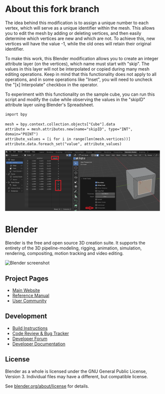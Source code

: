 <!--
Keep this document short & concise,
linking to external resources instead of including content in-line.
See 'release/text/readme.html' for the end user read-me.
-->

About this fork branch
======================

The idea behind this modification is to assign a unique number to each vertex, which will serve as a unique identifier within the mesh. This allows you to edit the mesh by adding or deleting vertices, and then easily determine which vertices are new and which are not. To achieve this, new vertices will have the value -1, while the old ones will retain their original identifier.

To make this work, this Blender modification allows you to create an integer attribute layer (on the vertices), which name must start with "skip". The values in this layer will not be interpolated or copied during many mesh editing operations. Keep in mind that this functionality does not apply to all operations, and in some operations like "Inset", you will need to uncheck the "[x] Interpolate" checkbox in the operator.

To experiment with this functionality on the sample cube, you can run this script and modify the cube while observing the values in the "skipID" attribute layer using Blender's Spreadsheet.

	import bpy

	mesh = bpy.context.collection.objects["Cube"].data
	attribute = mesh.attributes.new(name="skipID", type="INT", domain="POINT")
	attribute_values = [i for i in range(len(mesh.vertices))]
	attribute.data.foreach_set("value", attribute_values)  

![per vertex id](https://github.com/camarena-abel/blender/blob/blender-v4.2-mod/_screenshots/minus-one-mod.png?raw=true)    

Blender
=======

Blender is the free and open source 3D creation suite.
It supports the entirety of the 3D pipeline-modeling, rigging, animation, simulation, rendering, compositing,
motion tracking and video editing.

![Blender screenshot](https://code.blender.org/wp-content/uploads/2018/12/springrg.jpg "Blender screenshot")

Project Pages
-------------

- [Main Website](http://www.blender.org)
- [Reference Manual](https://docs.blender.org/manual/en/latest/index.html)
- [User Community](https://www.blender.org/community/)

Development
-----------

- [Build Instructions](https://developer.blender.org/docs/handbook/building_blender/)
- [Code Review & Bug Tracker](https://projects.blender.org)
- [Developer Forum](https://devtalk.blender.org)
- [Developer Documentation](https://developer.blender.org/docs/)


License
-------

Blender as a whole is licensed under the GNU General Public License, Version 3.
Individual files may have a different, but compatible license.

See [blender.org/about/license](https://www.blender.org/about/license) for details.
